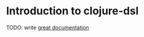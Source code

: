 # Introduction to clojure-dsl

TODO: write [great documentation](http://jacobian.org/writing/great-documentation/what-to-write/)

